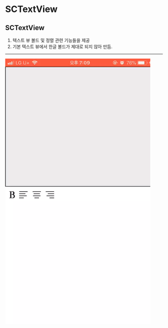 # SCTextView

SCTextView
-------------
1. 텍스트 뷰 볼드 및 정렬 관련 기능들을 제공
2. 기본 텍스트 뷰에서 한글 볼드가 제대로 되지 않아 만듬.

------------
![Alt Text](/bold.gif)
